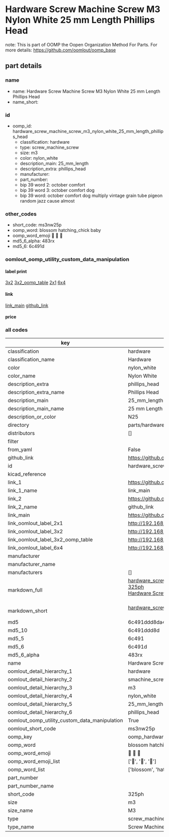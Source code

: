 # Hardware Screw Machine Screw M3 Nylon White 25 mm Length Phillips Head  

note: This is part of OOMP the Oopen Organization Method For Parts. For more details: https://github.com/oomlout/oomp_base

##  part details





### name
* name: Hardware Screw Machine Screw M3 Nylon White 25 mm Length Phillips Head
* name_short: 
### id
* oomp_id: hardware_screw_machine_screw_m3_nylon_white_25_mm_length_phillips_head
  * classification: hardware
  * type: screw_machine_screw
  * size: m3
  * color: nylon_white
  * description_main: 25_mm_length
  * description_extra: phillips_head
  * manufacturer: 
  * part_number: 
  * bip 39 word 2: october comfort
  * bip 39 word 3: october comfort dog
  * bip 39 word: october comfort dog multiply vintage grain tube pigeon random jazz cause almost

### other_codes
* short_code: ms3nw25p
* oomp_word: blossom hatching_chick baby
* oomp_word_emoji :blossom: :hatching_chick: :baby:
* md5_6_alpha: 483rx
* md5_6: 6c491d






### oomlout_oomp_utility_custom_data_manipulation
#### label print
[3x2](http://192.168.1.245:1112/?label=oomp%20483rx)
[3x2_oomp_table](http://192.168.1.107:1112/?label=oomp%20483rx)
[2x1](http://192.168.1.242:1112/?label=oomp%20483rx)
[6x4](http://192.168.1.55:1112/?label=oomp%20483rx)    

#### link

[link_main](https://github.com/oomlout/oomlout_oomp_current_version_messy/tree/main/parts/hardware_screw_machine_screw_m3_nylon_white_25_mm_length_phillips_head) [github_link](https://github.com/oomlout/oomlout_oomp_part_src/tree/main/parts/hardware_screw_machine_screw_m3_nylon_white_25_mm_length_phillips_head)                             

#### price







### all codes 
| key | value |  
| --- | --- |  
| classification | hardware |  
| classification_name | Hardware |  
| color | nylon_white |  
| color_name | Nylon White |  
| description_extra | phillips_head |  
| description_extra_name | Phillips Head |  
| description_main | 25_mm_length |  
| description_main_name | 25 mm Length |  
| description_or_color | N25 |  
| directory | parts/hardware_screw_machine_screw_m3_nylon_white_25_mm_length_phillips_head |  
| distributors | [] |  
| filter |  |  
| from_yaml | False |  
| github_link | https://github.com/oomlout/oomlout_oomp_part_src/tree/main/parts/hardware_screw_machine_screw_m3_nylon_white_25_mm_length_phillips_head |  
| id | hardware_screw_machine_screw_m3_nylon_white_25_mm_length_phillips_head |  
| kicad_reference |  |  
| link_1 | https://github.com/oomlout/oomlout_oomp_current_version_messy/tree/main/parts/hardware_screw_machine_screw_m3_nylon_white_25_mm_length_phillips_head |  
| link_1_name | link_main |  
| link_2 | https://github.com/oomlout/oomlout_oomp_part_src/tree/main/parts/hardware_screw_machine_screw_m3_nylon_white_25_mm_length_phillips_head |  
| link_2_name | github_link |  
| link_main | https://github.com/oomlout/oomlout_oomp_current_version_messy/tree/main/parts/hardware_screw_machine_screw_m3_nylon_white_25_mm_length_phillips_head |  
| link_oomlout_label_2x1 | http://192.168.1.242:1112/?label=oomp%20483rx |  
| link_oomlout_label_3x2 | http://192.168.1.245:1112/?label=oomp%20483rx |  
| link_oomlout_label_3x2_oomp_table | http://192.168.1.107:1112/?label=oomp%20483rx |  
| link_oomlout_label_6x4 | http://192.168.1.55:1112/?label=oomp%20483rx |  
| manufacturer |  |  
| manufacturer_name |  |  
| manufacturers | [] |  
| markdown_full | [hardware_screw_machine_screw_m3_nylon_white_25_mm_length_phillips_head](https://github.com/oomlout/oomlout_oomp_current_version_messy/tree/main/parts/hardware_screw_machine_screw_m3_nylon_white_25_mm_length_phillips_head)<br>[325ph](https://github.com/oomlout/oomlout_oomp_current_version_messy/tree/main/parts/hardware_screw_machine_screw_m3_nylon_white_25_mm_length_phillips_head)<br>[Hardware Screw Machine Screw M3 Nylon White 25 Mm Length Phillips Head](https://github.com/oomlout/oomlout_oomp_current_version_messy/tree/main/parts/hardware_screw_machine_screw_m3_nylon_white_25_mm_length_phillips_head)<br><br> |  
| markdown_short | [hardware_screw_machine_screw_m3_nylon_white_25_mm_length_phillips_head](https://github.com/oomlout/oomlout_oomp_current_version_messy/tree/main/parts/hardware_screw_machine_screw_m3_nylon_white_25_mm_length_phillips_head)<br><br> |  
| md5 | 6c491ddd8da4bd41967a1916810b8cc8 |  
| md5_10 | 6c491ddd8d |  
| md5_5 | 6c491 |  
| md5_6 | 6c491d |  
| md5_6_alpha | 483rx |  
| name | Hardware Screw Machine Screw M3 Nylon White 25 mm Length Phillips Head |  
| oomlout_detail_hierarchy_1 | hardware |  
| oomlout_detail_hierarchy_2 | smachine_screw |  
| oomlout_detail_hierarchy_3 | m3 |  
| oomlout_detail_hierarchy_4 | nylon_white |  
| oomlout_detail_hierarchy_5 | 25_mm_length |  
| oomlout_detail_hierarchy_6 | phillips_head |  
| oomlout_oomp_utility_custom_data_manipulation | True |  
| oomlout_short_code | ms3nw25p |  
| oomp_key | oomp_hardware_screw_machine_screw_m3_nylon_white_25_mm_length_phillips_head |  
| oomp_word | blossom hatching_chick baby |  
| oomp_word_emoji | :blossom: :hatching_chick: :baby: |  
| oomp_word_emoji_list | [':blossom:', ':hatching_chick:', ':baby:'] |  
| oomp_word_list | ['blossom', 'hatching_chick', 'baby'] |  
| part_number |  |  
| part_number_name |  |  
| short_code | 325ph |  
| size | m3 |  
| size_name | M3 |  
| type | screw_machine_screw |  
| type_name | Screw Machine Screw |  
